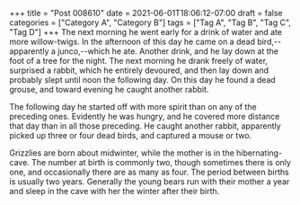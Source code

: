 +++
title = "Post 008610"
date = 2021-06-01T18:06:12-07:00
draft = false
categories = ["Category A", "Category B"]
tags = ["Tag A", "Tag B", "Tag C", "Tag D"]
+++
The next morning he went early for a drink of water and ate more willow-twigs. In the afternoon of this day he came on a dead bird,--apparently a junco,--which he ate. Another drink, and he lay down at the foot of a tree for the night. The next morning he drank freely of water, surprised a rabbit, which he entirely devoured, and then lay down and probably slept until noon the following day. On this day he found a dead grouse, and toward evening he caught another rabbit.

The following day he started off with more spirit than on any of the preceding ones. Evidently he was hungry, and he covered more distance that day than in all those preceding. He caught another rabbit, apparently picked up three or four dead birds, and captured a mouse or two.

Grizzlies are born about midwinter, while the mother is in the hibernating-cave. The number at birth is commonly two, though sometimes there is only one, and occasionally there are as many as four. The period between births is usually two years. Generally the young bears run with their mother a year and sleep in the cave with her the winter after their birth.
